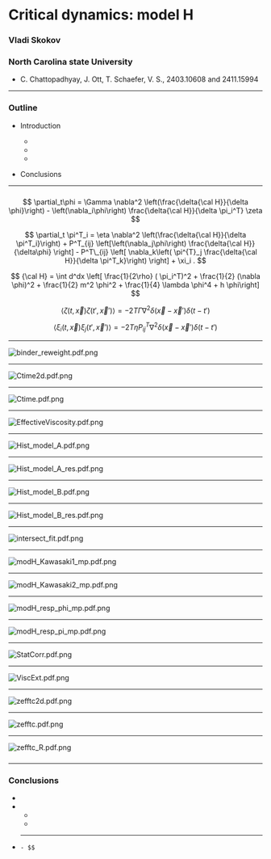 # Critical dynamics: model H <!-- .element: class="r-fit-text" -->

### Vladi Skokov

### North Carolina state University

- C. Chattopadhyay, J. Ott, T. Schaefer, V. S., 2403.10608 and 2411.15994

---

### Outline

- Introduction

  -
  -
  -

- Conclusions

---

###

$$
\partial_t\phi =   \Gamma \nabla^2 \left(\frac{\delta{\cal H}}{\delta \phi}\right) - \left(\nabla_i\phi\right) \frac{\delta{\cal H}}{\delta \pi_i^T} \zeta
$$

$$
\partial_t \pi^T_i = \eta \nabla^2 \left(\frac{\delta{\cal H}}{\delta \pi^T_i}\right) + P^T_{ij} \left[\left(\nabla_j\phi\right) \frac{\delta{\cal H}} {\delta\phi} \right] - P^T\_{ij} \left[ \nabla_k\left( \pi^{T}_j \frac{\delta{\cal H}}{\delta \pi^T_k}\right) \right] + \xi_i .
$$

$$
{\cal H}  = \int d^dx \left[ \frac{1}{2\rho} ( \pi_i^T)^2 +  \frac{1}{2} (\nabla \phi)^2 +  \frac{1}{2} m^2 \phi^2 +  \frac{1}{4} \lambda  \phi^4  + h \phi\right]
$$

$$
\langle \zeta (t, \vec{x}) \zeta (t', \vec{x}') \rangle = -2 T \Gamma \nabla^2 \delta(\vec{x}-\vec{x}')\delta(t-t')
$$

$$
\langle \xi_i (t, \vec{x}) \xi_j (t', \vec{x}') \rangle = -2 T \eta P^T_{ij} \nabla^2 \delta(\vec{x}-\vec{x}')\delta(t-t')
$$

---

<img src="img/binder_reweight.pdf.png" alt="binder_reweight.pdf.png">

---

<img src="img/Ctime2d.pdf.png" alt="Ctime2d.pdf.png">

---

<img src="img/Ctime.pdf.png" alt="Ctime.pdf.png">

---

<img src="img/EffectiveViscosity.pdf.png" alt="EffectiveViscosity.pdf.png">

---

<img src="img/Hist_model_A.pdf.png" alt="Hist_model_A.pdf.png">

---

<img src="img/Hist_model_A_res.pdf.png" alt="Hist_model_A_res.pdf.png">

---

<img src="img/Hist_model_B.pdf.png" alt="Hist_model_B.pdf.png">

---

<img src="img/Hist_model_B_res.pdf.png" alt="Hist_model_B_res.pdf.png">

---

<img src="img/intersect_fit.pdf.png" alt="intersect_fit.pdf.png">

---

<img src="img/modH_Kawasaki1_mp.pdf.png" alt="modH_Kawasaki1_mp.pdf.png">

---

<img src="img/modH_Kawasaki2_mp.pdf.png" alt="modH_Kawasaki2_mp.pdf.png">

---

<img src="img/modH_resp_phi_mp.pdf.png" alt="modH_resp_phi_mp.pdf.png">

---

<img src="img/modH_resp_pi_mp.pdf.png" alt="modH_resp_pi_mp.pdf.png">

---

<img src="img/StatCorr.pdf.png" alt="StatCorr.pdf.png">

---

<img src="img/ViscExt.pdf.png" alt="ViscExt.pdf.png">

---

<img src="img/zefftc2d.pdf.png" alt="zefftc2d.pdf.png">

---

<img src="img/zefftc.pdf.png" alt="zefftc.pdf.png">

---

<img src="img/zefftc_R.pdf.png" alt="zefftc_R.pdf.png">

###

---

### Conclusions

-
- -
  -
- ***

      - $$
